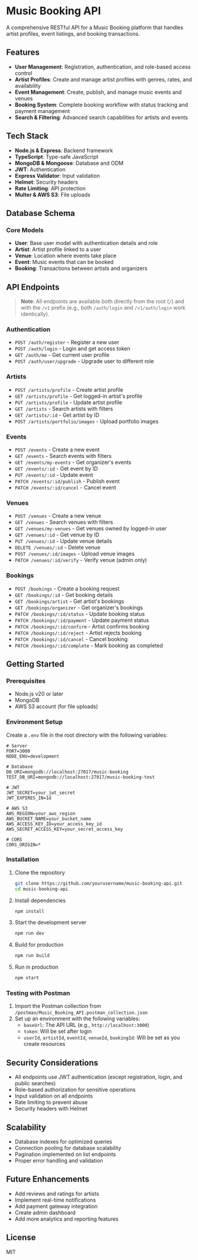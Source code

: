 # Music Booking API

A comprehensive RESTful API for a Music Booking platform that handles artist profiles, event listings, and booking transactions.

## Features

- **User Management**: Registration, authentication, and role-based access control
- **Artist Profiles**: Create and manage artist profiles with genres, rates, and availability
- **Event Management**: Create, publish, and manage music events and venues
- **Booking System**: Complete booking workflow with status tracking and payment management
- **Search & Filtering**: Advanced search capabilities for artists and events

## Tech Stack

- **Node.js & Express**: Backend framework
- **TypeScript**: Type-safe JavaScript
- **MongoDB & Mongoose**: Database and ODM
- **JWT**: Authentication
- **Express Validator**: Input validation
- **Helmet**: Security headers
- **Rate Limiting**: API protection
- **Multer & AWS S3**: File uploads

## Database Schema

### Core Models

- **User**: Base user model with authentication details and role
- **Artist**: Artist profile linked to a user
- **Venue**: Location where events take place
- **Event**: Music events that can be booked
- **Booking**: Transactions between artists and organizers

## API Endpoints

> **Note**: All endpoints are available both directly from the root (`/`) and with the `/v1` prefix (e.g., both `/auth/login` and `/v1/auth/login` work identically).

### Authentication

- `POST /auth/register` - Register a new user
- `POST /auth/login` - Login and get access token
- `GET /auth/me` - Get current user profile
- `POST /auth/user/upgrade` - Upgrade user to different role

### Artists

- `POST /artists/profile` - Create artist profile
- `GET /artists/profile` - Get logged-in artist's profile
- `PUT /artists/profile` - Update artist profile
- `GET /artists` - Search artists with filters
- `GET /artists/:id` - Get artist by ID
- `POST /artists/portfolio/images` - Upload portfolio images

### Events

- `POST /events` - Create a new event
- `GET /events` - Search events with filters
- `GET /events/my-events` - Get organizer's events
- `GET /events/:id` - Get event by ID
- `PUT /events/:id` - Update event
- `PATCH /events/:id/publish` - Publish event
- `PATCH /events/:id/cancel` - Cancel event

### Venues

- `POST /venues` - Create a new venue
- `GET /venues` - Search venues with filters
- `GET /venues/my-venues` - Get venues owned by logged-in user
- `GET /venues/:id` - Get venue by ID
- `PUT /venues/:id` - Update venue details
- `DELETE /venues/:id` - Delete venue
- `POST /venues/:id/images` - Upload venue images
- `PATCH /venues/:id/verify` - Verify venue (admin only)

### Bookings

- `POST /bookings` - Create a booking request
- `GET /bookings/:id` - Get booking details
- `GET /bookings/artist` - Get artist's bookings
- `GET /bookings/organizer` - Get organizer's bookings
- `PATCH /bookings/:id/status` - Update booking status
- `PATCH /bookings/:id/payment` - Update payment status
- `PATCH /bookings/:id/confirm` - Artist confirms booking
- `PATCH /bookings/:id/reject` - Artist rejects booking
- `PATCH /bookings/:id/cancel` - Cancel booking
- `PATCH /bookings/:id/complete` - Mark booking as completed

## Getting Started

### Prerequisites

- Node.js v20 or later
- MongoDB
- AWS S3 account (for file uploads)

### Environment Setup

Create a `.env` file in the root directory with the following variables:

```env
# Server
PORT=3000
NODE_ENV=development

# Database
DB_URI=mongodb://localhost:27017/music-booking
TEST_DB_URI=mongodb://localhost:27017/music-booking-test

# JWT
JWT_SECRET=your_jwt_secret
JWT_EXPIRES_IN=1d

# AWS S3
AWS_REGION=your_aws_region
AWS_BUCKET_NAME=your_bucket_name
AWS_ACCESS_KEY_ID=your_access_key_id
AWS_SECRET_ACCESS_KEY=your_secret_access_key

# CORS
CORS_ORIGIN=*
```

### Installation

1. Clone the repository
   ```bash
   git clone https://github.com/yourusername/music-booking-api.git
   cd music-booking-api
   ```

2. Install dependencies
   ```bash
   npm install
   ```

3. Start the development server
   ```bash
   npm run dev
   ```

4. Build for production
   ```bash
   npm run build
   ```

5. Run in production
   ```bash
   npm start
   ```

### Testing with Postman

1. Import the Postman collection from `/postman/Music_Booking_API.postman_collection.json`
2. Set up an environment with the following variables:
   - `baseUrl`: The API URL (e.g., `http://localhost:3000`)
   - `token`: Will be set after login
   - `userId`, `artistId`, `eventId`, `venueId`, `bookingId`: Will be set as you create resources

## Security Considerations

- All endpoints use JWT authentication (except registration, login, and public searches)
- Role-based authorization for sensitive operations
- Input validation on all endpoints
- Rate limiting to prevent abuse
- Security headers with Helmet

## Scalability

- Database indexes for optimized queries
- Connection pooling for database scalability
- Pagination implemented on list endpoints
- Proper error handling and validation

## Future Enhancements

- Add reviews and ratings for artists
- Implement real-time notifications
- Add payment gateway integration
- Create admin dashboard
- Add more analytics and reporting features

## License

MIT